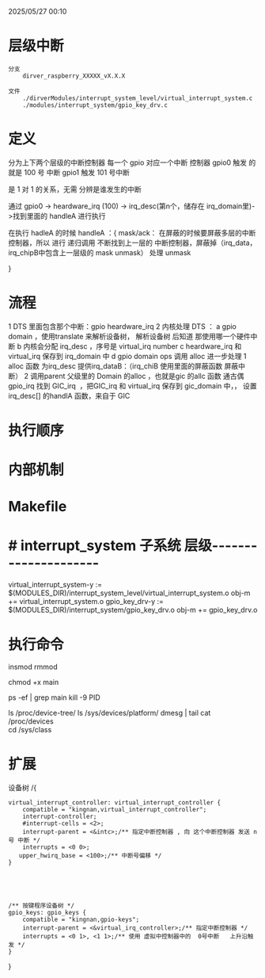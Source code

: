 2025/05/27 00:10
# 层级中断
    分支
        dirver_raspberry_XXXXX_vX.X.X

    文件
        ./dirverModules/interrupt_system_level/virtual_interrupt_system.c
        ./modules/interrupt_system/gpio_key_drv.c


# 定义
分为上下两个层级的中断控制器 
每一个 gpio 对应一个中断 控制器
gpio0 触发 的就是 100 号 中断
gpio1 触发 101 号中断

是 1 对  1 的关系，无需 分辨是谁发生的中断

通过 gpio0 -> heardware_irq (100) -> irq_desc(第n个，储存在 irq_domain里)-　>找到里面的  handleA 进行执行

在执行 hadleA 的时候 
handleA ：{
    mask/ack： 在屏蔽的时候要屏蔽多层的中断控制器，所以 进行 递归调用 不断找到上一层的 中断控制器，屏蔽掉（irq_data，irq_chipB中包含上一层级的 mask unmask）
    处理
    unmask



}


# 流程

1 DTS 里面包含那个中断：gpio heardware_irq
2 内核处理 DTS ：
    a gpio domain ，使用translate 来解析设备树， 解析设备树 后知道 那使用哪一个硬件中断
    b 内核会分配 irq_desc ，序号是 virtual_irq number
    c heardware_irq 和  virtual_irq 保存到 irq_domain 中
    d gpio domain ops 调用 alloc 进一步处理
        1 alloc 函数 为irq_desc 提供irq_dataB：（irq_chiB 使用里面的屏蔽函数 屏蔽中断）
        2 调用parent 父级里的 Domain 的alloc ，也就是gic 的allc 函数 通古偶 gpio_irq 找到 GIC_irq  ，把GIC_irq 和 virtual_irq 保存到 gic_domain 中，， 设置 irq_desc[] 的handlA 函数，来自于 GIC

# 执行顺序


# 内部机制


# Makefile
# # interrupt_system    子系统  层级---------------------
virtual_interrupt_system-y := $(MODULES_DIR)/interrupt_system_level/virtual_interrupt_system.o
obj-m += virtual_interrupt_system.o
gpio_key_drv-y := $(MODULES_DIR)/interrupt_system/gpio_key_drv.o
obj-m += gpio_key_drv.o


# 执行命令


insmod
rmmod

chmod +x main

ps -ef | grep main
kill -9 PID

ls /proc/device-tree/
ls /sys/devices/platform/
dmesg | tail
cat /proc/devices  
cd /sys/class 



# 扩展



设备树
/{

    virtual_interrupt_controller: virtual_interrupt_controller {
        compatible = "kingnan,virtual_interrupt_controller";
        interrupt-controller;
        #interrupt-cells = <2>;
        interrupt-parent = <&intc>;/** 指定中断控制器 , 向 这个中断控制器 发送 n 号 中断 */
        interrupts = <0 0>;
       upper_hwirq_base = <100>;/** 中断号偏移 */
    }


 


    /** 按键程序设备树 */
    gpio_keys: gpio_keys {
        compatible = "kingnan,gpio-keys";
        interrupt-parent = <&virtual_irq_controller>;/** 指定中断控制器 */
        interrupts = <0 1>, <1 1>;/** 使用 虚拟中控制器中的  0号中断   上升沿触发 */
    }


}